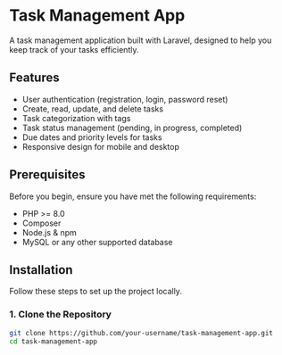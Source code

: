 # Task Management App

A task management application built with Laravel, designed to help you keep track of your tasks efficiently. 

## Features

- User authentication (registration, login, password reset)
- Create, read, update, and delete tasks
- Task categorization with tags
- Task status management (pending, in progress, completed)
- Due dates and priority levels for tasks
- Responsive design for mobile and desktop

## Prerequisites

Before you begin, ensure you have met the following requirements:

- PHP >= 8.0
- Composer
- Node.js & npm
- MySQL or any other supported database

## Installation

Follow these steps to set up the project locally.

### 1. Clone the Repository

```bash
git clone https://github.com/your-username/task-management-app.git
cd task-management-app
